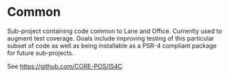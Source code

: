 # Common
Sub-project containing code common to Lane and Office. 
Currently used to augment test coverage.
Goals include improving testing of this particular subset of
code as well as being installable as a PSR-4 compliant package
for future sub-projects.

See https://github.com/CORE-POS/IS4C
